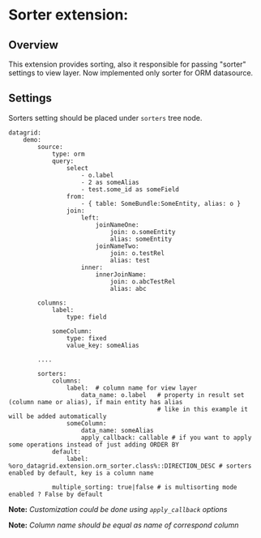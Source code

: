 Sorter extension:
=======

Overview
--------
This extension provides sorting, also it responsible for passing "sorter" settings to view layer.
Now implemented only sorter for ORM datasource.

Settings
---------
Sorters setting should be placed under `sorters` tree node.

```
datagrid:
    demo:
        source:
            type: orm
            query:
                select
                    - o.label
                    - 2 as someAlias
                    - test.some_id as someField
                from:
                    - { table: SomeBundle:SomeEntity, alias: o }
                join:
                    left:
                        joinNameOne:
                            join: o.someEntity
                            alias: someEntity
                        joinNameTwo:
                            join: o.testRel
                            alias: test
                    inner:
                        innerJoinName:
                            join: o.abcTestRel
                            alias: abc

        columns:
            label:
                type: field

            someColumn:
                type: fixed
                value_key: someAlias

        ....

        sorters:
            columns:
                label:  # column name for view layer
                    data_name: o.label   # property in result set (column name or alias), if main entity has alias
                                         # like in this example it will be added automatically
                someColumn:
                    data_name: someAlias
                    apply_callback: callable # if you want to apply some operations instead of just adding ORDER BY
            default:
                label: %oro_datagrid.extension.orm_sorter.class%::DIRECTION_DESC # sorters enabled by default, key is a column name

            multiple_sorting: true|false # is multisorting mode enabled ? False by default
```

**Note:** _Customization could be done using `apply_callback` options_

**Note:** _Column name should be equal as name of correspond column_
